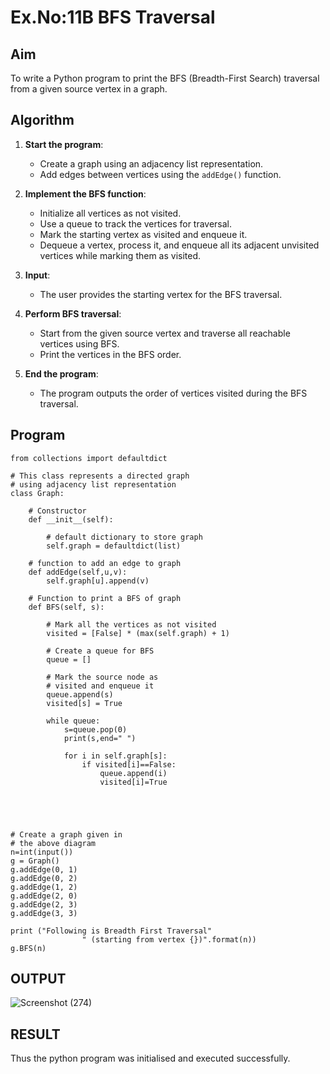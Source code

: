 # Ex.No:11B BFS Traversal

## Aim
To write a Python program to print the BFS (Breadth-First Search) traversal from a given source vertex in a graph.


## Algorithm

1. **Start the program**:
   - Create a graph using an adjacency list representation.
   - Add edges between vertices using the `addEdge()` function.

2. **Implement the BFS function**:
   - Initialize all vertices as not visited.
   - Use a queue to track the vertices for traversal.
   - Mark the starting vertex as visited and enqueue it.
   - Dequeue a vertex, process it, and enqueue all its adjacent unvisited vertices while marking them as visited.

3. **Input**:
   - The user provides the starting vertex for the BFS traversal.

4. **Perform BFS traversal**:
   - Start from the given source vertex and traverse all reachable vertices using BFS.
   - Print the vertices in the BFS order.

5. **End the program**:
   - The program outputs the order of vertices visited during the BFS traversal.


## Program

```
from collections import defaultdict

# This class represents a directed graph
# using adjacency list representation
class Graph:

	# Constructor
	def __init__(self):

		# default dictionary to store graph
		self.graph = defaultdict(list)

	# function to add an edge to graph
	def addEdge(self,u,v):
		self.graph[u].append(v)

	# Function to print a BFS of graph
	def BFS(self, s):

		# Mark all the vertices as not visited
		visited = [False] * (max(self.graph) + 1)

		# Create a queue for BFS
		queue = []

		# Mark the source node as
		# visited and enqueue it
		queue.append(s)
		visited[s] = True

		while queue:
		    s=queue.pop(0)
		    print(s,end=" ")
		    
		    for i in self.graph[s]:
		        if visited[i]==False:
		            queue.append(i)
		            visited[i]=True
		
		
		
		

# Create a graph given in
# the above diagram
n=int(input())
g = Graph()
g.addEdge(0, 1)
g.addEdge(0, 2)
g.addEdge(1, 2)
g.addEdge(2, 0)
g.addEdge(2, 3)
g.addEdge(3, 3)

print ("Following is Breadth First Traversal"
				" (starting from vertex {})".format(n))
g.BFS(n)

```

## OUTPUT
![Screenshot (274)](https://github.com/user-attachments/assets/968bac56-37a8-4595-b8bb-ac598b276693)


## RESULT
Thus the python program was initialised and executed successfully.
